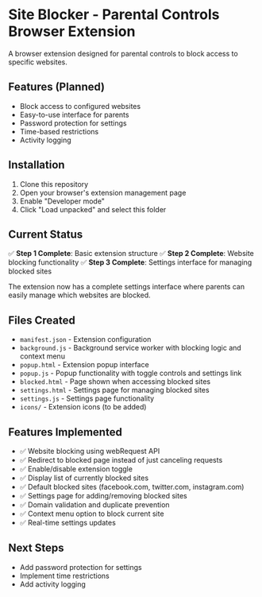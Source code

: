 # Site Blocker - Parental Controls Browser Extension

A browser extension designed for parental controls to block access to specific websites.

## Features (Planned)

- Block access to configured websites
- Easy-to-use interface for parents
- Password protection for settings
- Time-based restrictions
- Activity logging

## Installation

1. Clone this repository
2. Open your browser's extension management page
3. Enable "Developer mode"
4. Click "Load unpacked" and select this folder

## Current Status

✅ **Step 1 Complete**: Basic extension structure
✅ **Step 2 Complete**: Website blocking functionality
✅ **Step 3 Complete**: Settings interface for managing blocked sites

The extension now has a complete settings interface where parents can easily manage which websites are blocked.

## Files Created

- `manifest.json` - Extension configuration
- `background.js` - Background service worker with blocking logic and context menu
- `popup.html` - Extension popup interface
- `popup.js` - Popup functionality with toggle controls and settings link
- `blocked.html` - Page shown when accessing blocked sites
- `settings.html` - Settings page for managing blocked sites
- `settings.js` - Settings page functionality
- `icons/` - Extension icons (to be added)

## Features Implemented

- ✅ Website blocking using webRequest API
- ✅ Redirect to blocked page instead of just canceling requests
- ✅ Enable/disable extension toggle
- ✅ Display list of currently blocked sites
- ✅ Default blocked sites (facebook.com, twitter.com, instagram.com)
- ✅ Settings page for adding/removing blocked sites
- ✅ Domain validation and duplicate prevention
- ✅ Context menu option to block current site
- ✅ Real-time settings updates

## Next Steps

- Add password protection for settings
- Implement time restrictions
- Add activity logging